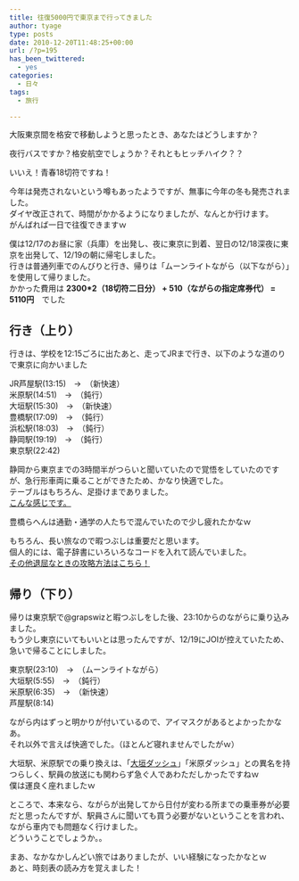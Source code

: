 ```yaml
---
title: 往復5000円で東京まで行ってきました
author: tyage
type: posts
date: 2010-12-20T11:48:25+00:00
url: /?p=195
has_been_twittered:
  - yes
categories:
  - 日々
tags:
  - 旅行

---
```

<p>大阪東京間を格安で移動しようと思ったとき、あなたはどうしますか？</p>
<p>夜行バスですか？格安航空でしょうか？それともヒッチハイク？？</p>
<p>いいえ！青春18切符ですね！</p>
<p>今年は発売されないという噂もあったようですが、無事に今年の冬も発売されました。<br />
ダイヤ改正されて、時間がかかるようになりましたが、なんとか行けます。<br />
がんばれば一日で往復できますｗ</p>
<p>僕は12/17のお昼に家（兵庫）を出発し、夜に東京に到着、翌日の12/18深夜に東京を出発して、12/19の朝に帰宅しました。<br />
行きは普通列車でのんびりと行き、帰りは「ムーンライトながら（以下ながら）」を使用して帰りました。<br />
かかった費用は <strong>2300*2（18切符二日分） + 510（ながらの指定席券代） = 5110円</strong>　でした<br />
<!--more--></p>
<h2>行き（上り）</h2>
<p>行きは、学校を12:15ごろに出たあと、走ってJRまで行き、以下のような道のりで東京に向かいました</p>
<p>JR芦屋駅(13:15)　→　（新快速）<br />
米原駅(14:51)　→　（鈍行）<br />
大垣駅(15:30)　→　（新快速）<br />
豊橋駅(17:09)　→　（鈍行）<br />
浜松駅(18:03)　→　（鈍行）<br />
静岡駅(19:19)　→　（鈍行）<br />
東京駅(22:42)</p>
<p>静岡から東京までの3時間半がつらいと聞いていたので覚悟をしていたのですが、急行形車両に乗ることができたため、かなり快適でした。<br />
テーブルはもちろん、足掛けまでありました。<br />
<a href='http://train.whoa.jp/tokai/train/index.htm#080'>こんな感じです。</a></p>
<p>豊橋らへんは通勤・通学の人たちで混んでいたので少し疲れたかなｗ</p>
<p>もちろん、長い旅なので暇つぶしは重要だと思います。<br />
個人的には、電子辞書にいろいろなコードを入れて読んでいました。<br />
<a href='http://twitter.com/#!/tyage/status/15668368321286144'>その他退屈なときの攻略方法はこちら！</a></p>
<h2>帰り（下り）</h2>
<p>帰りは東京駅で@grapswizと暇つぶしをした後、23:10からのながらに乗り込みました。<br />
もう少し東京にいてもいいとは思ったんですが、12/19にJOIが控えていたため、急いで帰ることにしました。</p>
<p>東京駅(23:10)　→　（ムーンライトながら）<br />
大垣駅(5:55)　→　（鈍行）<br />
米原駅(6:35)　→　（新快速）<br />
芦屋駅(8:14)</p>
<p>ながら内はずっと明かりが付いているので、アイマスクがあるとよかったかなあ。<br />
それ以外で言えば快適でした。（ほとんど寝れませんでしたがｗ）</p>
<p>大垣駅、米原駅での乗り換えは、「<a href='http://ja.uncyclopedia.info/wiki/%E5%A4%A7%E5%9E%A3%E3%83%80%E3%83%83%E3%82%B7%E3%83%A5'>大垣ダッシュ</a>」「米原ダッシュ」との異名を持つらしく、駅員の放送にも関わらず急ぐ人であわただしかったですねｗ<br />
僕は運良く座れましたｗ</p>
<p>ところで、本来なら、ながらが出発してから日付が変わる所までの乗車券が必要だと思ったんですが、駅員さんに聞いても買う必要がないということを言われ、ながら車内でも問題なく行けました。<br />
どういうことでしょうか。。</p>
<p>まあ、なかなかしんどい旅ではありましたが、いい経験になったかなとｗ<br />
あと、時刻表の読み方を覚えました！</p>
